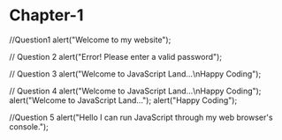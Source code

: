 # Chapter-1
//Question1 
alert("Welcome to my website");

// Question 2
alert("Error! Please enter a valid password");

// Question 3
alert("Welcome to JavaScript Land...\nHappy Coding");

// Question 4
alert("Welcome to JavaScript Land...\nHappy Coding");
alert("Welcome to JavaScript Land...");
alert("Happy Coding");

//Question 5
alert("Hello I can run JavaScript through my web browser's console.");
